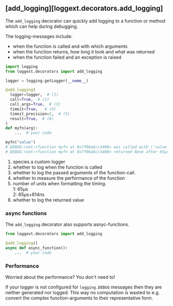 ## [add_logging][loggext.decorators.add_logging]

The `add_logging` decorator can quickly add logging to a function or method which can help during debugging.

The logging-messages include:

- when the function is called and with which arguments
- when the function returns, how long it took and what was returned
- when the function failed and an exception is raised

```python
import logging
from loggext.decorators import add_logging

logger = logging.getLogger(__name__)

@add_logging(
  logger=logger,  # (1)
  call=True,  # (2)
  call_args=True,  # (3)
  timeit=True,   # (4)
  timeit_precision=2,  # (5)
  result=True,  # (6)
)
def myfn(arg):
    ...  # your code

myfn("value")
# DEBUG:root:<function myfn at 0x7f06a6cc3400> was called with ('value')
# DEBUG:root:<function myfn at 0x7f06a6cc3400> returned None after 65μs+614ns
```

1. species a custom logger
2. whether to log when the function is called
3. whether to log the passed arguments of the function-call.
4. whether to measure the performance of the function
5. number of units when formatting the timing. <br>
   1: 65μs <br>
   2: 65μs+614ns
6. whether to log the returned value

### async functions

The `add_logging` decorator also supports asnyc-functions.

```python
from loggext.decorators import add_logging

@add_logging()
async def async_function():
    ...  # your code
```

### Performance

Worried about the performance? You don't need to!

If your logger is not configured for `logging.DEBUG` messages then they are neither generated nor logged.
This way no computation is wasted to e.g. convert the complex function-arguments to their representative form.

